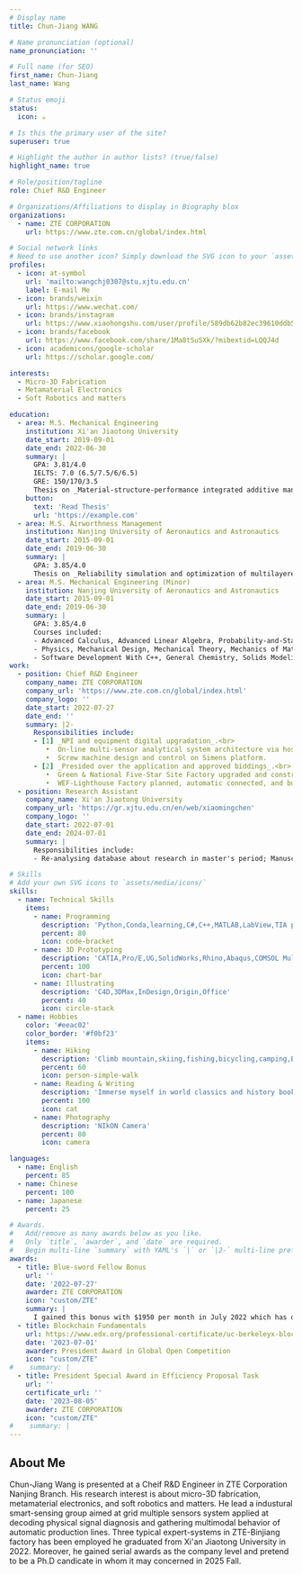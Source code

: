 ```yaml
---
# Display name
title: Chun-Jiang WANG

# Name pronunciation (optional)
name_pronunciation: ''

# Full name (for SEO)
first_name: Chun-Jiang
last_name: Wang

# Status emoji
status:
  icon: ☕️

# Is this the primary user of the site?
superuser: true

# Highlight the author in author lists? (true/false)
highlight_name: true

# Role/position/tagline
role: Chief R&D Engineer

# Organizations/Affiliations to display in Biography blox
organizations:
  - name: ZTE CORPORATION
    url: https://www.zte.com.cn/global/index.html

# Social network links
# Need to use another icon? Simply download the SVG icon to your `assets/media/icons/` folder.
profiles:
  - icon: at-symbol
    url: 'mailto:wangchj0307@stu.xjtu.edu.cn'
    label: E-mail Me
  - icon: brands/weixin
    url: https://www.wechat.com/
  - icon: brands/instagram
    url: https://www.xiaohongshu.com/user/profile/589db62b82ec39610ddb53b7?xsec_token=YB51rpbBo5LJg6U2y5wnfUZlZ258kgvjPvnApgNfanGJw=&xsec_source=app_share&xhsshare=CopyLink&appuid=589db62b82ec39610ddb53b7&apptime=1740730645&share_id=d92882a577104c3cb2c4e868e1292dc9
  - icon: brands/facebook
    url: https://www.facebook.com/share/1Ma8tSuSXk/?mibextid=LQQJ4d
  - icon: academicons/google-scholar
    url: https://scholar.google.com/

interests:
  - Micro-3D Fabrication
  - Metamaterial Electronics
  - Soft Robotics and matters

education:
  - area: M.S. Mechanical Engineering
    institution: Xi'an Jiaotong University
    date_start: 2019-09-01
    date_end: 2022-06-30
    summary: |
      GPA: 3.81/4.0
      IELTS: 7.0 (6.5/7.5/6/6.5)
      GRE: 150/170/3.5
      Thesis on _Material-structure-performance integrated additive manufacturing of flexible metamaterial piezoelectric devices and its application_. Supervised by [Prof Xiaoming Chen](https://gr.xjtu.edu.cn/en/web/xiaomingchen). Presented papers at 4 Peer-reviewed journal articles with the contributions being attended in 5 International Proceedings.
    button:
      text: 'Read Thesis'
      url: 'https://example.com'
  - area: M.S. Airworthness Management
    institution: Nanjing University of Aeronautics and Astronautics
    date_start: 2015-09-01
    date_end: 2019-06-30
    summary: |
      GPA: 3.85/4.0
      Thesis on _Reliability simulation and optimization of multilayered pump system on the base of discrete-time Markov chain_.
  - area: M.S. Mechanical Engineering (Minor)
    institution: Nanjing University of Aeronautics and Astronautics
    date_start: 2015-09-01
    date_end: 2019-06-30
    summary: |
      GPA: 3.85/4.0
      Courses included:
      - Advanced Calculus, Advanced Linear Algebra, Probability-and-Statistics.
      - Physics, Mechanical Design, Mechanical Theory, Mechanics of Materials, Engineering drawing.
      - Software Development With C++, General Chemistry, Solids Modeling and 3D Mechanical Design Principles.
work:
  - position: Chief R&D Engineer
    company_name: ZTE CORPORATION
    company_url: 'https://www.zte.com.cn/global/index.html'
    company_logo: ''
    date_start: 2022-07-27
    date_end: ''
    summary: |2-
      Responsibilities include:
      - [1] _NPI and equipment digital upgradation_.<br>
         •  On-line multi-sensor analytical system architecture via host-PC and Mitsubishi integration.<br>
         •  Screw machine design and control on Simens platform.
      - [2] _Presided over the application and approved biddings_.<br>
         •  Green & National Five-Star Site Factory upgraded and construction.<br>
         •  WEF-Lighthouse Factory planned, automatic connected, and built in Penang, Malaysia.
  - position: Research Assistant
    company_name: Xi'an Jiaotong University
    company_url: 'https://gr.xjtu.edu.cn/en/web/xiaomingchen'
    company_logo: ''
    date_start: 2022-07-01
    date_end: 2024-07-01
    summary: |
      Responsibilities include:
      - Re-analysing database about research in master's period; Manuscript preparation in journal publishment, which we tried to submit our research results in Nature and Joule, actually it was transferred to _Nature Communication_ and __Device_. This work finally was accepted by the later press, a new lanuched journal by CellPress in 2023.

# Skills
# Add your own SVG icons to `assets/media/icons/`
skills:
  - name: Technical Skills
    items:
      - name: Programming
        description: 'Python,Conda,learning,C#,C++,MATLAB,LabView,TIA portal,GX-Works'
        percent: 80
        icon: code-bracket
      - name: 3D Prototyping
        description: 'CATIA,Pro/E,UG,SolidWorks,Rhino,Abaqus,COMSOL Multiphysics,Adams'
        percent: 100
        icon: chart-bar
      - name: Illustrating
        description: 'C4D,3DMax,InDesign,Origin,Office'
        percent: 40
        icon: circle-stack
  - name: Hobbies
    color: '#eeac02'
    color_border: '#f0bf23'
    items:
      - name: Hiking
        description: 'Climb mountain,skiing,fishing,bicycling,camping,BBQ,seaside-vacation'
        percent: 60
        icon: person-simple-walk
      - name: Reading & Writing
        description: 'Immerse myself in world classics and history books'
        percent: 100
        icon: cat
      - name: Photography
        description: 'NIkON Camera'
        percent: 80
        icon: camera

languages:
  - name: English
    percent: 85
  - name: Chinese
    percent: 100
  - name: Japanese
    percent: 25

# Awards.
#   Add/remove as many awards below as you like.
#   Only `title`, `awarder`, and `date` are required.
#   Begin multi-line `summary` with YAML's `|` or `|2-` multi-line prefix and indent 2 spaces below.
awards:
  - title: Blue-sword Fellow Bonus
    url: ''
    date: '2022-07-27'
    awarder: ZTE CORPORATION
    icon: "custom/ZTE"
    summary: |
      I gained this bonus with $1950 per month in July 2022 which has occupied 0.1% candicates in ZTE CORPORATION.
  - title: Blockchain Fundamentals
    url: https://www.edx.org/professional-certificate/uc-berkeleyx-blockchain-fundamentals
    date: '2023-07-01'
    awarder: President Award in Global Open Competition
    icon: "custom/ZTE"
#    summary: |
  - title: President Special Award in Efficiency Proposal Task
    url: ''
    certificate_url: ''
    date: '2023-08-05'
    awarder: ZTE CORPORATION
    icon: "custom/ZTE"
#    summary: |
---
```


## About Me

Chun-Jiang Wang is presented at a Cheif R&D Engineer in ZTE Corporation Nanjing Branch. His research interest is about micro-3D fabrication, metamaterial electronics, and soft robotics and matters. He lead a industural smart-sensing group aimed at grid multiple sensors system applied at decoding physical signal diagnosis and gathering multimodal behavior of automatic production lines. Three typical expert-systems in ZTE-Binjiang factory has been employed he graduated from Xi'an Jiaotong University in 2022. Moreover, he gained serial awards as the company level and pretend to be a Ph.D candicate in whom it may concerned in 2025 Fall.
